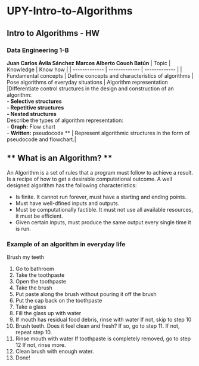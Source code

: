 # UPY-Intro-to-Algorithms
## Intro to Algorithms - HW
### Data Engineering 1-B

**Juan Carlos Ávila Sánchez**
**Marcos Alberto Couoh Batún**
| Topic | Knowledge | Know how |
| ------------- | ------------- | ------------- |
| Fundamental concepts	| Define concepts and characteristics of algorithms	| Pose algorithms of everyday situations
| Algorithm representation	|Differentiate control structures in the design and construction of an algorithm: <br /> **- Selective structures** <br /> **- Repetitive structures** <br /> **- Nested structures** <br /> Describe the types of algorithm representation: <br /> - **Graph:** Flow chart <br /> - **Written:** pseudocode ** 	| Represent algorithmic structures in the form of pseudocode and flowchart.|

## ** What is an Algorithm? ** ##

An Algorithm is a set of rules that a program must follow to achieve a result.
Is a recipe of how to get a desirable computational outcome.
A well designed algorithm has the following characteristics:
- Is finite. It cannot run forever, must have a starting and ending points.
- Must have well-dfined inputs and outputs.
- Must be computationally factible. It must not use all available resources, it must be efficient.
- Given certain inputs, must produce the same output every single time it is run.

### Example of an algorithm in everyday life ###

Brush my teeth
  1. Go to bathroom
  2. Take the toothpaste
  3. Open the toothpaste
  4. Take the brush
  5. Put paste along the brush without pouring it off the brush
  6. Put the cap back on the toothpaste
  7. Take a glass
  8. Fill the glass up with water
  9. If mouth has residual food debris, rinse with water
      If not, skip to step 10
  10. Brush teeth.
      Does it feel clean and fresh? If so, go to step 11.
      If not, repeat step 10.
  11. Rinse mouth with water
      If toothpaste is completely removed, go to step 12
      If not, rinse more.
  12. Clean brush with enough water.
  13. Done!
